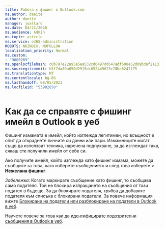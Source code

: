 ```yaml
---
title: Работа с фишинг в Outlook.com
ms.author: daeite
author: daeite
manager: joallard
ms.date: 04/21/2020
ms.audience: Admin
ms.topic: article
ms.service: o365-administration
ROBOTS: NOINDEX, NOFOLLOW
localization_priority: Normal
ms.custom:
- "9000289"
ms.openlocfilehash: c0b797e22a95a5ea532cd6497dd647adf608e52d09bdaf2a13124ecdfe15d5bb
ms.sourcegitcommit: b5f7da89a650d2915dc652449623c78be6247175
ms.translationtype: MT
ms.contentlocale: bg-BG
ms.lasthandoff: 08/05/2021
ms.locfileid: "53982650"
---
```

# <a name="how-to-deal-with-a-phishing-email-in-outlook-on-the-web"></a>Как да се справяте с фишинг имейл в Outlook в уеб

Фишинг измамата е имейл, който изглежда легитимен, но всъщност е опит да откраднете личните си данни или пари. Измамниците могат също да използват техника, наречена подпухване, за да изглеждат така, сякаш сте получили имейл от себе си.

Ако получите имейл, който изглежда като фишинг измама, можете да съобщите за това, като изберете съобщението и след това изберете  >  **Нежелана фишинг**.

*Забележка:* Когато маркирате съобщение като фишинг, то съобщава само подателя. Той не блокира изпращането на съобщения от този подател в бъдеще. За да блокирате подателя, трябва да добавите подателя към списъка с блокирани податели. За повече информация вижте [Блокиране на податели или разблокиране на податели в Outlook в уеб](https://support.office.com/article/9bf812d4-6995-4d19-901a-76d6e26939b0).

Научете повече за това как да [идентифицирате подозрителни съобщения в Outlook в уеб](https://support.office.com/article/3d44102b-6ce3-4f7c-a359-b623bec82206).